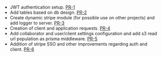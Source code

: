 - JWT authentication setup. [PR-1](https://github.com/SERGIOALGO/bit4care-api/pull/1)
- Add tables based on db design. [PR-2](https://github.com/SERGIOALGO/bit4care-api/pull/2)
- Create dynamic stripe module (for possible use on other projects) and add logger to server. [PR-3](https://github.com/SERGIOALGO/bit4care-api/pull/3)
- Creation of client and application requests. [PR-4](https://github.com/SERGIOALGO/bit4care-api/pull/4)
- Add collaborator and user/client settings configuration and add s3 read url population as prisma middleware. [PR-5](https://github.com/SERGIOALGO/bit4care-api/pull/5)
- Addition of stripe SSO and other improvements regarding auth and client. [PR-6](https://github.com/SERGIOALGO/bit4care-api/pull/6)
